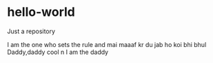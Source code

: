 # hello-world
Just a repository

I am the one who sets the rule and mai maaaf kr du jab ho koi bhi bhul
Daddy,daddy cool
n I am the daddy
